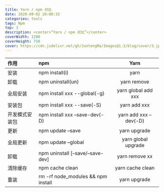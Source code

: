 ```yaml
---
title: Yarn / npm 对比
date: 2020-09-02 20:00:33
categories: tools
tags: Npm
top: 3
description: <center>“Yarn / npm 对比”</center>
coverWidth: 1200
coverHeight: 750
cover: https://cdn.jsdelivr.net/gh/JuntengMa/Images@1.3/blog/cover/3.jpg
---
```

<!--more-->



| 作用           | npm                                |         Yarn          |
| :------------- | :--------------------------------- | :-------------------: |
| 安装           | npm install(i)                     |         yarn          |
| 卸载           | npm uninstall(un)                  |      yarn remove      |
| 全局安装       | npm install xxx --global(-g)       |  yarn global add xxx  |
| 安装包         | npm install xxx --save(-S)         |     yarn add xxx      |
| 开发模式安装包 | npm install xxx –save-dev(-D)      | yarn add xxx –dev(-D) |
| 更新           | npm update –save                   |     yarn upgrade      |
| 全局更新       | npm update –global                 |  yarn global upgrade  |
| 卸载           | npm uninstall [–save/–save-dev]    |    yarn remove xx     |
| 清除缓存       | npm cache clean                    |   yarn cache clean    |
| 重装           | rm -rf node_modules && npm install |     yarn upgrade      |
